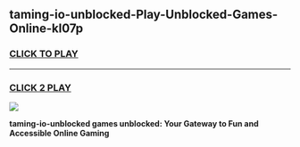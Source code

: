 
## taming-io-unblocked-Play-Unblocked-Games-Online-kl07p
<h3>
<a href="https://premium76.site?title=taming-io-unblocked&ref=25A">CLICK TO PLAY</a></h3>
<hr>

<h3>
<a href="https://premium76.site?title=taming-io-unblocked&ref=25A">CLICK 2 PLAY</a>
  
</h3>

<a href="https://premium76.site?title=taming-io-unblocked&ref=25A"><img src="https://clearcache.store/games.png"></a>


**taming-io-unblocked games unblocked: Your Gateway to Fun and Accessible Online Gaming**
